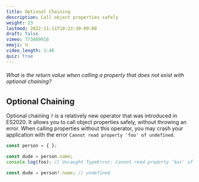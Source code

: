 ```yaml
---
title: Optional Chaining
description: Call object properties safely 
weight: 23
lastmod: 2022-11-11T10:23:30-09:00
draft: false
vimeo: 773489916
emoji: ⛓
video_length: 1:46
quiz: true
---
```


<quiz-modal options="undefined:null:error:0" answer="undefined" prize="4">
  <h6>What is the return value when calling a property that does not exist with optional chaining? </h6>
</quiz-modal>

## Optional Chaining

Optional chaining `?` is a relatively new operator that was introduced in ES2020. It allows you to call object properties safely, without throwing an error. When calling properties without this operator, you may crash your application with the error `Cannot read property 'foo' of undefined`. 

```js
const person = { };

const dude = person.name;
console.log(foo); // Uncaught TypeError: Cannot read property 'bar' of undefined

const dude = person?.name; // undefined
```
